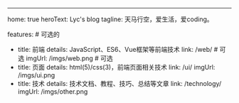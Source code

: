 ---
home: true
heroText: Lyc's blog
tagline: 天马行空，爱生活，爱coding。

features: # 可选的
  - title: 前端
    details: JavaScript、ES6、Vue框架等前端技术
    link: /web/ # 可选
    imgUrl: /imgs/web.png # 可选
  - title: 页面
    details: html(5)/css(3)，前端页面相关技术
    link: /ui/
    imgUrl: /imgs/ui.png
  - title: 技术
    details: 技术文档、教程、技巧、总结等文章
    link: /technology/
    imgUrl: /imgs/other.png